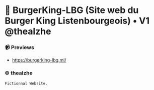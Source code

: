 
# 📰 BurgerKing-LBG (Site web du Burger King Listenbourgeois) • V1 @thealzhe


### 📹 Previews
- https://burgerking-lbg.ml/


### ©️ thealzhe
```
Fictionnal Website.
```